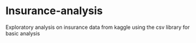 # Insurance-analysis
Exploratory analysis on insurance data from kaggle using the csv library for basic analysis 
